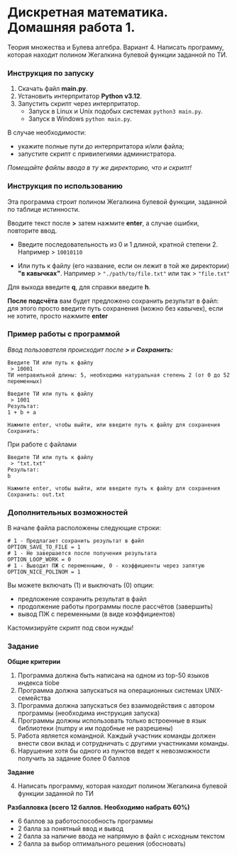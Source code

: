 # Дискретная математика. Домашняя работа 1.

Теория множества и Булева алгебра.
Вариант 4. Написать программу, которая находит полином Жегалкина булевой функции заданной по ТИ.

### Инструкция по запуску

1. Скачать файл **main.py**.
2. Установить интерпритатор **Python v3.12**.
3. Запустить скрипт через интерпритатор.
    - Запуск в Linux и Unix подобых системах `python3 main.py`.
    - Запуск в Windows `python main.py`.

В случае необходимости:
- укажите полные пути до интерпритатора и/или файла;
- запустите скрипт с привилегиями администратора.

*Помещайте файлы ввода в ту же директорию, что и скрипт!*

### Инструкция по использованию

Эта программа строит полином Жегалкина булевой функции, заданной по таблице истинности.

Вводите текст после **>** затем нажмите **enter**, а случае ошибки, повторите ввод.

- Введите последовательность из 0 и 1 длиной, кратной степени 2.
    Например > `10010110`

- Или путь к файлу (его название, если он лежит в той же директории) **"в кавычках"**.
    Например > `"./path/to/file.txt"`
    или так > `"file.txt"`

Для выхода введите **q**, для справки введите **h**.

**После подсчёта** вам будет предложено сохранить результат в файл: для этого просто введите путь сохранения (можно без кавычек), если не хотите, просто нажмите **enter**

### Пример работы с программой

*Ввод пользователя происходит после* ***>*** *и* ***Сохранить:***

```
Введите ТИ или путь к файлу
 > 10001
ТИ неправильной длины: 5, необходима натуральная степень 2 (от 0 до 52 переменных)

Введите ТИ или путь к файлу
 > 1001
Результат:
1 + b + a

Нажмите enter, чтобы выйти, или введите путь к файлу для сохранения
Сохранить:
```

При работе с файлами

```
Введите ТИ или путь к файлу
 > "txt.txt"
Результат:
b

Нажмите enter, чтобы выйти, или введите путь к файлу для сохранения
Сохранить: out.txt
```

### Дополнительных возможностей

В начале файла расположены следующие строки:
```
# 1 - Предлагает сохранить результат в файл
OPTION_SAVE_TO_FILE = 1
# 1 - Не завершается после получения результата
OPTION_LOOP_WORK = 0
# 1 - Выводит ПЖ с переменными, 0 - коэффициенты через запятую
OPTION_NICE_POLINOM = 1
```

Вы можете включать (1) и выключать (0) опции:
- предложение сохранить результат в файл
- продолжение работы программы после рассчётов (завершить)
- вывод ПЖ с переменными (в виде коэффициентов)

Кастомизируйте скрипт под свои нужды!

### Задание

**Общие критерии**

1. Программа должна быть написана на одном из top-50 языков индекса tiobe
2. Программа должна запускаться на операционных системах UNIX-семейства
3. Программа должна запускаться без взаимодействия с автором программы (необходима инструкция запуска)
4. Программы должны использовать только встроенные в язык библиотеки (numpy и им подобные не разрешены)
5. Работа является командной. Каждый участник команды должен внести свои вклад и сотрудничать с другими участниками команды.
6. Нарушение хотя бы одного из пунктов ведет к невозможности получить за задание более 0 баллов

**Задание**

4. Написать программу, которая находит полином Жегалкина булевой функции заданной по ТИ

**Разбалловка (всего 12 баллов. Необходимо набрать 60%)**
- 6 баллов за работоспособность программы
- 2 балла за понятный ввод и вывод
- 2 балла за наличие ввода не напрямую в файл с исходным текстом
- 2 балла за выбор оптимального решения (обосновать)
